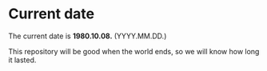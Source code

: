 # Current date

The current date is **1980.10.08.** (YYYY.MM.DD.)

This repository will be good when the world ends, so we will know how long it lasted.